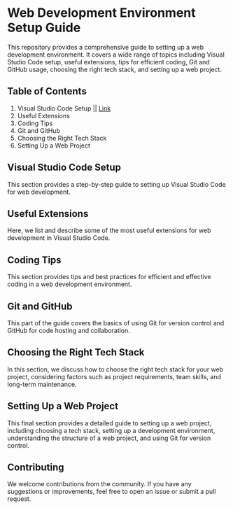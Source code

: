 # Web Development Environment Setup Guide

This repository provides a comprehensive guide to setting up a web development environment. It covers a wide range of topics including Visual Studio Code setup, useful extensions, tips for efficient coding, Git and GitHub usage, choosing the right tech stack, and setting up a web project.

## Table of Contents

1. Visual Studio Code Setup || [Link](Visual%20Studio%20Code%20Setup/index.md)
2. Useful Extensions
3. Coding Tips
4. Git and GitHub
5. Choosing the Right Tech Stack
6. Setting Up a Web Project

## Visual Studio Code Setup

This section provides a step-by-step guide to setting up Visual Studio Code for web development.

## Useful Extensions

Here, we list and describe some of the most useful extensions for web development in Visual Studio Code.

## Coding Tips

This section provides tips and best practices for efficient and effective coding in a web development environment.

## Git and GitHub

This part of the guide covers the basics of using Git for version control and GitHub for code hosting and collaboration.

## Choosing the Right Tech Stack

In this section, we discuss how to choose the right tech stack for your web project, considering factors such as project requirements, team skills, and long-term maintenance.

## Setting Up a Web Project

This final section provides a detailed guide to setting up a web project, including choosing a tech stack, setting up a development environment, understanding the structure of a web project, and using Git for version control.

## Contributing

We welcome contributions from the community. If you have any suggestions or improvements, feel free to open an issue or submit a pull request.